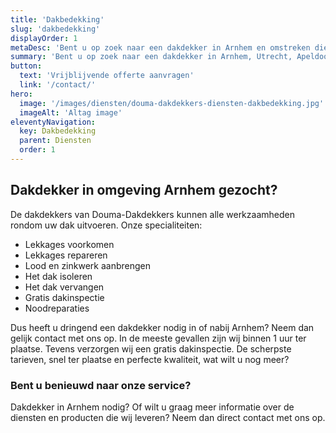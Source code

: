 ```yaml
---
title: 'Dakbedekking'
slug: 'dakbedekking'
displayOrder: 1
metaDesc: 'Bent u op zoek naar een dakdekker in Arnhem en omstreken die de lekkage van uw dak kan repareren? Neem contact met ons op!'
summary: 'Bent u op zoek naar een dakdekker in Arnhem, Utrecht, Apeldoorn, Doetichem, Nijmegen, Amersfoort of omstreken die de lekkage van uw dak kan repareren, lekkages kan voorkomen of uw dak isoleert? U bent bij Douma-Dakdekkers aan het juiste adres!'
button:
  text: 'Vrijblijvende offerte aanvragen'
  link: '/contact/'
hero:
  image: '/images/diensten/douma-dakdekkers-diensten-dakbedekking.jpg'
  imageAlt: 'Altag image'
eleventyNavigation:
  key: Dakbedekking
  parent: Diensten
  order: 1
---
```


<h2 class="text-gray"><span class="text-green">Dakdekker</span> in omgeving Arnhem gezocht?</h2>

<p class="text-gray">De dakdekkers van Douma-Dakdekkers kunnen alle werkzaamheden rondom uw dak uitvoeren. Onze specialiteiten:</p>

<ul class="list-disc list-inside my-4 text-gray">
    <li>Lekkages voorkomen</li>
    <li>Lekkages repareren</li>
    <li>Lood en zinkwerk aanbrengen</li>
    <li>Het dak isoleren</li>
    <li>Het dak vervangen</li>
    <li>Gratis dakinspectie</li>
    <li>Noodreparaties</li>
</ul>

<p class="text-gray">Dus heeft u dringend een dakdekker nodig in of nabij Arnhem? Neem dan gelijk contact met ons op. In de meeste gevallen zijn wij binnen 1 uur ter plaatse. Tevens verzorgen wij een gratis dakinspectie. De scherpste tarieven, snel ter plaatse en perfecte kwaliteit, wat wilt u nog meer?</p>

<h3 class="mt-8 text-gray">Bent u benieuwd naar onze service?</h3>

<p class="text-gray">Dakdekker in Arnhem nodig?
Of wilt u graag meer informatie over de diensten en producten die wij leveren? Neem dan direct contact met ons op.</p>